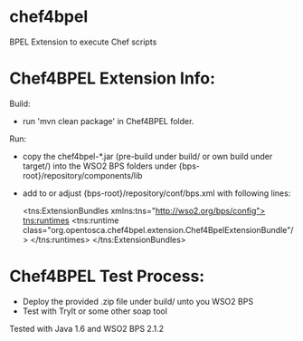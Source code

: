 chef4bpel
=========

BPEL Extension to execute Chef scripts

Chef4BPEL Extension Info:
=========
Build:

- run 'mvn clean package' in Chef4BPEL folder.

Run:
- copy the chef4bpel-*.jar (pre-build under build/ or own build under target/) into the WSO2 BPS folders under {bps-root}/repository/components/lib 
- add to or adjust {bps-root}/repository/conf/bps.xml with following lines:

    <tns:ExtensionBundles xmlns:tns="http://wso2.org/bps/config">
        <tns:runtimes>
            <tns:runtime class="org.opentosca.chef4bpel.extension.Chef4BpelExtensionBundle"/>
        </tns:runtimes>
    </tns:ExtensionBundles> 

Chef4BPEL Test Process:
=========
- Deploy the provided .zip file under build/ unto you WSO2 BPS
- Test with TryIt or some other soap tool

Tested with Java 1.6 and WSO2 BPS 2.1.2

